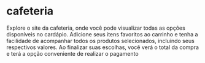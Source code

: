 # cafeteria
Explore o site da cafeteria, onde você pode visualizar todas as opções disponíveis no cardápio. Adicione seus itens favoritos ao carrinho e tenha a facilidade de acompanhar todos os produtos selecionados, incluindo seus respectivos valores. Ao finalizar suas escolhas, você verá o total da compra e terá a opção conveniente de realizar o pagamento
